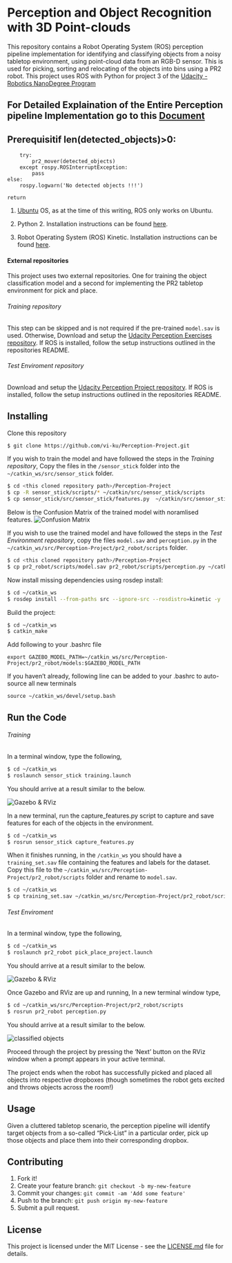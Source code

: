 # Perception and Object Recognition with 3D Point-clouds

This repository contains a Robot Operating System (ROS) perception pipeline implementation for identifying and classifying objects from a noisy tabletop environment, using point-cloud data from an RGB-D sensor. This is used for picking, sorting and relocating of the objects into bins using a PR2 robot. This project uses ROS with Python for project 3 of the [Udacity - Robotics NanoDegree Program](https://www.udacity.com/robotics)

## For Detailed Explaination of the Entire Perception pipeline Implementation go to this [Document](./pr2_robot/README.md)
## Prerequisitif len(detected_objects)>0:
        try:
            pr2_mover(detected_objects)
        except rospy.ROSInterruptException:
            pass
    else:
        rospy.logwarn('No detected objects !!!')
    
    return

1. [Ubuntu](https://www.ubuntu.com) OS, as at the time of this writing, ROS only works on Ubuntu.

2. Python 2. Installation instructions can be found [here](https://www.python.org/downloads/).

3. Robot Operating System (ROS) Kinetic. Installation instructions can be found [here](http://wiki.ros.org/ROS/Installation).

#### External repositories

This project uses two external repositories. One for training the object classification model and a second for implementing the PR2 tabletop environment for pick and place.

###### Training repository

This step can be skipped and is not required if the pre-trained `model.sav` is used. Otherwise, Download and setup the [Udacity Perception Exercises repository](https://github.com/udacity/RoboND-Perception-Exercises). If ROS is installed, follow the setup instructions outlined in the repositories README.

###### Test Enviroment repository

Download and setup the [Udacity Perception Project repository](https://github.com/udacity/Perception-Project.git). If ROS is installed, follow the setup instructions outlined in the repositories README.

## Installing

Clone this repository

```sh
$ git clone https://github.com/vi-ku/Perception-Project.git
```

If you wish to train the model and have followed the steps in the *Training repository*, Copy the files in the `/sensor_stick` folder into the `~/catkin_ws/src/sensor_stick` folder.

```sh
$ cd <this cloned repository path>/Perception-Project
$ cp -R sensor_stick/scripts/* ~/catkin/src/sensor_stick/scripts
$ cp sensor_stick/src/sensor_stick/features.py  ~/catkin/src/sensor_stick/src/sensor_stick
```

Below is the Confusion Matrix of the trained model with noramlised features.
![Confusion Matrix](misc/Figure_2.png)

If you wish to use the trained model and have followed the steps in the *Test Environment repository*, copy the files `model.sav` and `perception.py` in the  `~/catkin_ws/src/Perception-Project/pr2_robot/scripts` folder.

```sh
$ cd <this cloned repository path>/Perception-Project
$ cp pr2_robot/scripts/model.sav pr2_robot/scripts/perception.py ~/catkin_ws/src/Perception-Project/pr2_robot/scripts
```
Now install missing dependencies using rosdep install:
```sh
$ cd ~/catkin_ws
$ rosdep install --from-paths src --ignore-src --rosdistro=kinetic -y
```
Build the project:
```sh
$ cd ~/catkin_ws
$ catkin_make
```
Add following to your .bashrc file
```
export GAZEBO_MODEL_PATH=~/catkin_ws/src/Perception-Project/pr2_robot/models:$GAZEBO_MODEL_PATH
```

If you haven’t already, following line can be added to your .bashrc to auto-source all new terminals
```
source ~/catkin_ws/devel/setup.bash
```

## Run the Code

###### Training

In a terminal window, type the following,
```sh
$ cd ~/catkin_ws
$ roslaunch sensor_stick training.launch
```
You should arrive at a result similar to the below.

![Gazebo & RViz](misc/sensor_stick.png)

In a new terminal, run the capture_features.py script to capture and save features for each of the objects in the environment.
```sh
$ cd ~/catkin_ws
$ rosrun sensor_stick capture_features.py
```
When it finishes running, in the `/catkin_ws` you should have a `training_set.sav` file containing the features and labels for the dataset. Copy this file to the `~/catkin_ws/src/Perception-Project/pr2_robot/scripts` folder and rename to  `model.sav`.
```sh
$ cd ~/catkin_ws
$ cp training_set.sav ~/catkin_ws/src/Perception-Project/pr2_robot/scripts/model.sav
```

###### Test Enviroment

In a terminal window, type the following,
```sh
$ cd ~/catkin_ws
$ roslaunch pr2_robot pick_place_project.launch
```
You should arrive at a result similar to the below.

![Gazebo & RViz](misc/gazebo.png)

Once Gazebo and RViz are up and running, In a new terminal window type,
```sh
$ cd ~/catkin_ws/src/Perception-Project/pr2_robot/scripts
$ rosrun pr2_robot perception.py
```
You should arrive at a result similar to the below.

![classified objects](misc/test_2_img_2.png)

Proceed through the project by pressing the ‘Next’ button on the RViz window when a prompt appears in your active terminal.

The project ends when the robot has successfully picked and placed all objects into respective dropboxes (though sometimes the robot gets excited and throws objects across the room!)

## Usage

Given a cluttered tabletop scenario, the perception pipeline will identify target objects from a so-called “Pick-List” in a particular order, pick up those objects and place them into their corresponding dropbox.

## Contributing

1. Fork it!
2. Create your feature branch: `git checkout -b my-new-feature`
3. Commit your changes: `git commit -am 'Add some feature'`
4. Push to the branch: `git push origin my-new-feature`
5. Submit a pull request.

## License

This project is licensed under the MIT License - see the [LICENSE.md](LICENSE.md) file for details.
